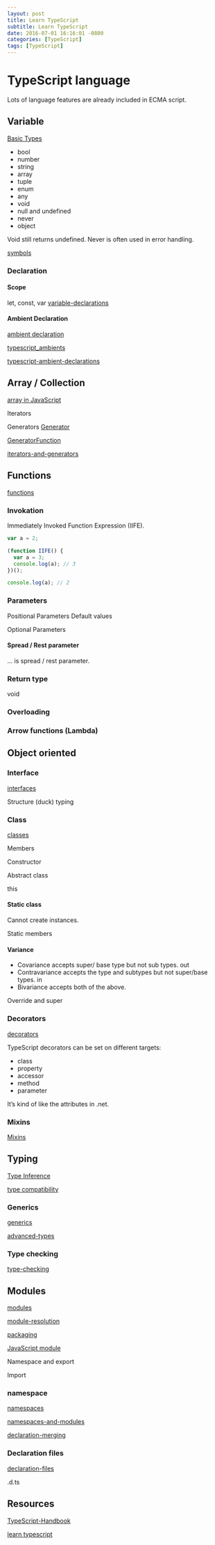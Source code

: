 ```yaml
---
layout: post
title: Learn TypeScript
subtitle: Learn TypeScript
date: 2016-07-01 16:16:01 -0800
categories: [TypeScript]
tags: [TypeScript]
---
```


# TypeScript language

Lots of language features are already included in ECMA script.

## Variable

[Basic Types](http://www.typescriptlang.org/docs/handbook/basic-types.html)

- bool
- number
- string
- array
- tuple
- enum
- any
- void
- null and undefined
- never
- object

Void still returns undefined.
Never is often used in error handling.

[symbols](http://www.typescriptlang.org/docs/handbook/symbols.html)

### Declaration

#### Scope

let, const, var
[variable-declarations](http://www.typescriptlang.org/docs/handbook/variable-declarations.html)

#### Ambient Declaration

[ambient declaration](https://basarat.gitbooks.io/typescript/docs/types/ambient/intro.html)

[typescript_ambients](https://www.tutorialspoint.com/typescript/typescript_ambients.htm)

[typescript-ambient-declarations](https://medium.com/@mikenorth/guide-to-typescript-ambient-declarations-717ef6da6514)

## Array / Collection

[array in JavaScript](https://developer.mozilla.org/en-US/docs/Web/JavaScript/Reference/Global_Objects/Array)

Iterators

Generators
[Generator](https://developer.mozilla.org/en-US/docs/Web/JavaScript/Reference/Global_Objects/Generator)

[GeneratorFunction](https://developer.mozilla.org/en-US/docs/Web/JavaScript/Reference/Global_Objects/GeneratorFunction)

[iterators-and-generators](http://www.typescriptlang.org/docs/handbook/iterators-and-generators.html)

## Functions

[functions](http://www.typescriptlang.org/docs/handbook/functions.html)

### Invokation

Immediately Invoked Function Expression (IIFE).

```js
var a = 2;

(function IIFE() {
  var a = 3;
  console.log(a); // 3
})();

console.log(a); // 2
```

### Parameters

Positional Parameters
Default values

Optional Parameters

#### Spread / Rest parameter

... is spread / rest parameter.

### Return type

void

### Overloading

### Arrow functions (Lambda)

## Object oriented

### Interface

[interfaces](http://www.typescriptlang.org/docs/handbook/interfaces.html)

Structure (duck) typing

### Class

[classes](http://www.typescriptlang.org/docs/handbook/classes.html)

Members

Constructor

Abstract class

this

#### Static class

Cannot create instances.

Static members

#### Variance

- Covariance accepts super/ base type but not sub types. out
- Contravariance accepts the type and subtypes but not super/base types. in
- Bivariance accepts both of the above.

Override and super

### Decorators

[decorators](http://www.typescriptlang.org/docs/handbook/decorators.html)

TypeScript decorators can be set on different targets:

- class
- property
- accessor
- method
- parameter

It’s kind of like the attributes in .net.

### Mixins

[Mixins](http://www.typescriptlang.org/docs/handbook/mixins.html)

## Typing

[Type Inference](http://www.typescriptlang.org/docs/handbook/type-inference.html)

[type compatibility](http://www.typescriptlang.org/docs/handbook/type-compatibility.html)

### Generics

[generics](http://www.typescriptlang.org/docs/handbook/generics.html)

[advanced-types](http://www.typescriptlang.org/docs/handbook/advanced-types.html)

### Type checking

[type-checking](http://www.typescriptlang.org/docs/handbook/type-checking-javascript-files.html)

## Modules

[modules](https://www.typescriptlang.org/docs/handbook/modules.html)

[module-resolution](http://www.typescriptlang.org/docs/handbook/module-resolution.html)

[packaging](https://itnext.io/step-by-step-building-and-publishing-an-npm-typescript-package-44fe7164964c)

[JavaScript module](https://app.pluralsight.com/library/courses/javascript-module-fundamentals/)

Namespace and export

Import

### namespace

[namespaces](http://www.typescriptlang.org/docs/handbook/namespaces.html)

[namespaces-and-modules](http://www.typescriptlang.org/docs/handbook/namespaces-and-modules.html)

[declaration-merging](http://www.typescriptlang.org/docs/handbook/declaration-merging.html)

### Declaration files

[declaration-files](http://www.typescriptlang.org/docs/handbook/declaration-files/introduction.html)

.d.ts

## Resources

[TypeScript-Handbook](https://github.com/Microsoft/TypeScript-Handbook)

[learn typescript](https://github.com/TypeStrong/learn-typescript)
